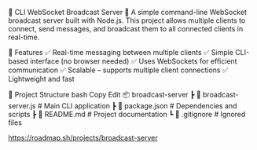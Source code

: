 📡 CLI WebSocket Broadcast Server
🚀 A simple command-line WebSocket broadcast server built with Node.js. This project allows multiple clients to connect, send messages, and broadcast them to all connected clients in real-time.

📌 Features
✅ Real-time messaging between multiple clients
✅ Simple CLI-based interface (no browser needed)
✅ Uses WebSockets for efficient communication
✅ Scalable – supports multiple client connections
✅ Lightweight and fast

📂 Project Structure
bash
Copy
Edit
📦 broadcast-server
 ┣ 📜 broadcast-server.js  # Main CLI application
 ┣ 📜 package.json         # Dependencies and scripts
 ┣ 📜 README.md            # Project documentation
 ┗ 📜 .gitignore           # Ignored files

 https://roadmap.sh/projects/broadcast-server

